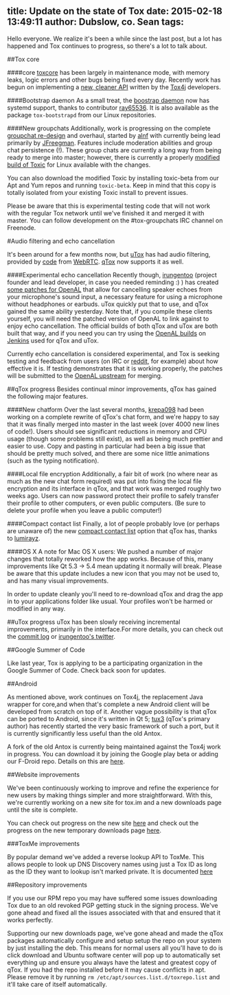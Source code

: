 title: Update on the state of Tox
date: 2015-02-18 13:49:11
author: Dubslow, co. Sean
tags:
---

Hello everyone. We realize it's been a while since the last post, but a lot has happened and Tox continues to progress, so there's a lot to talk about.

##Tox core

####core
[toxcore](https://github.com/irungentoo/toxcore) has been largely in maintenance mode, with memory leaks, logic errors and other bugs being fixed every day. Recently work has begun on implementing a [new, cleaner API](https://github.com/irungentoo/toxcore/tree/new_api) written by the [Tox4j](https://github.com/sonOfRa/tox4j) developers.


####Bootstrap daemon
As a small treat, the [boostrap daemon](https://github.com/irungentoo/toxcore/tree/master/other/bootstrap_daemon) now has systemd support, thanks to contributor [ray65536](https://github.com/ray65536). It is also available as the package `tox-bootstrapd` from our Linux repositories.

####New groupchats
Additionally, work is progressing on the complete [groupchat re-design](https://github.com/JFreegman/toxcore) and overhaul, started by [alnf](https://github.com/alnf) with currently being lead primarily by [JFreegman](https://github.com/JFreegman). Features include moderation abilities and group chat persistence (!). These group chats are currently a long way from being ready to merge into master; however, there is currently a properly [modified build of Toxic](https://jenkins.libtoxcore.so/job/toxic_linux_beta/lastSuccessfulBuild/artifact/toxic) for Linux available with the changes. 

You can also download the modified Toxic by installing toxic-beta from our Apt and Yum repos and running ``toxic-beta``. Keep in mind that this copy is totally isolated from your existing Toxic install to prevent issues.

Please be aware that this is experimental testing code that will not work with the regular Tox network until we've finished it and merged it with master. You can follow development on the #tox-groupchats IRC channel on Freenode.

#Audio filtering and echo cancellation

It's been around for a few months now, but [uTox](https://github.com/notsecure/uTox)
has had audio filtering, provided by [code](https://github.com/irungentoo/filter_audio) from [WebRTC](https://code.google.com/p/webrtc/). [qTox](https://github.com/tux3/qTox) now supports it as well.

####Experimental echo cancellation
Recently though, [irungentoo](https://github.com/irungentoo) (project founder and lead developer, in case you needed reminding :) ) has created [some patches for OpenAL](https://github.com/irungentoo/openal-soft-tox) that allow for cancelling speaker echoes from your microphone's sound input, a necessary feature for using a microphone without headphones or earbuds. uTox quickly put that to use, and qTox gained the same ability yesterday. Note that, if you compile these clients yourself, you will need the patched version of OpenAL to link against to enjoy echo cancellation. The official builds of both qTox and uTox are both built that way, and if you need you can try using the [OpenAL builds](https://jenkins.libtoxcore.so/search/?q=openal) on [Jenkins](https://jenkins.libtoxcore.so/) used for qTox and uTox.

Currently echo cancellation is considered experimental, and Tox is seeking testing and feedback from users (on IRC or [reddit](https://reddit.com/r/projecttox), for example) about how effective it is. If testing demonstrates that it is working properly, the patches will be submitted to the [OpenAL upstream](https://github.com/kcat/openal-soft) for merging.

##qTox progress
Besides continual minor improvements, qTox has gained the following major features.

####New chatform
Over the last several months, [krepa098](https://github.com/krepa098) had been working on a complete rewrite of qTox's chat form, and we're happy to say that it was finally merged into master in the last week (over 4000 new lines of code!). Users should see significant reductions in memory and CPU usage (though some problems still exist), as well as being much prettier and easier to use. Copy and pasting in particular had been a big issue that should be pretty much solved, and there are some nice little animations (such as the typing notification).

####Local file encryption
Additionally, a fair bit of work (no where near as much as the new chat form required) was put into fixing the local file encryption and its interface in qTox, and that work was merged roughly two weeks ago. Users can now password protect their profile to safely transfer their profile to other computers, or even public computers. (Be sure to delete your profile when you leave a public computer!)

####Compact contact list
Finally, a lot of people probably love (or perhaps are unaware of) the new [compact contact list](http://i.imgur.com/tmX8z9s.png) option that qTox has, thanks to [lumirayz](https://github.com/lumirayz).

####OS X
A note for Mac OS X users: We pushed a number of major changes that totally reworked how the app works. Because of this, many improvements like Qt 5.3 -> 5.4 mean updating it normally will break. Please be aware that this update includes a new icon that you may not be used to, and has many visual improvements.

In order to update cleanly you'll need to re-download qTox and drag the app in to your applications folder like usual. Your profiles won't be harmed or modified in any way.

##uTox progress
uTox has been slowly receiving incremental improvements, primarily in the interface.For more details, you can check out the [commit log](https://github.com/notsecure/uTox/commits/master) or [irungentoo's twitter](https://twitter.com/irungentoo).

##Google Summer of Code

Like last year, Tox is applying to be a participating organization in the Google Summer of Code. Check back soon for updates.

##Android

As mentioned above, work continues on Tox4j, the replacement Java wrapper for core,and when that's complete a new Android client will be developed from scratch on top of it. Another vague possibility is that qTox can be ported to Android, since it's written in Qt 5; [tux3](https://github.com/tux3) (qTox's primary author) has recently started the very basic framework of such a port, but it is currently significantly less useful than the old Antox.

A fork of the old Antox is currently being maintained against the Tox4j work in progress. You can download it by joining the Google play beta or adding our F-Droid repo. Details on this are [here](https://wiki.tox.im/Binaries).


##Website improvements

We've been continuously working to improve and refine the experience for new users by making things simpler and more straightforward. With this, we're currently working on a new site for tox.im and a new downloads page until the site is complete.

You can check out progress on the new site [here](https://beta.tox.im) and check out the progress on the new temporary downloads page [here](https://downloads.tox.im).

###ToxMe improvements

By popular demand we've added a reverse lookup API to ToxMe. This allows people to look up DNS Discovery names using just a Tox ID as long as the ID they want to lookup isn't marked private. It is documented [here](https://github.com/Tox/toxme.se/blob/master/api.md)

##Repository improvements

If you use our RPM repo you may have suffered some issues downloading Tox due to an old revoked PGP getting stuck in the signing process. We've gone ahead and fixed all the issues associated with that and ensured that it works perfectly.

Supporting our new downloads page, we've gone ahead and made the qTox packages automatically configure and setup setup the repo on your system by just installing the deb. This means for normal users all you'll have to do is click download and Ubuntu software center will pop up to automatically set everything up and ensure you always have the latest and greatest copy of qTox. If you had the repo installed before it may cause conflicts in apt. Please remove it by running ``rm /etc/apt/sources.list.d/toxrepo.list`` and it'll take care of itself automatically.


